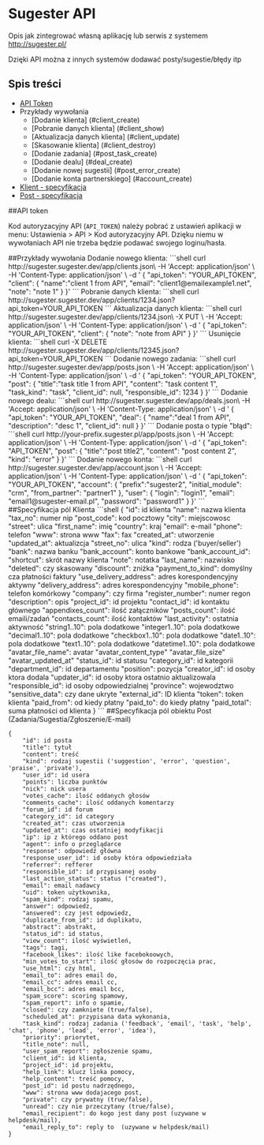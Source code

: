 # Sugester API

Opis jak zintegrować własną aplikację lub serwis z systemem <http://sugester.pl/>


Dzięki API można z innych systemów dodawać posty/sugestie/błędy itp

## Spis treści
+ [API Token](#token)  
+ Przykłady wywołania
	+ [Dodanie klienta] (#client_create)
	+ [Pobranie danych klienta] (#client_show)
	+ [Aktualizacja danych klienta] (#client_update)
	+ [Skasowanie klienta] (#client_destroy)
	+ [Dodanie zadania] (#post_task_create)
	+ [Dodanie dealu] (#deal_create)
	+ [Dodanie nowej sugestii] (#post_error_create)
	+ [Dodanie konta partnerskiego] (#account_create)
+ [Klient - specyfikacja](#client)
+ [Post - specyfikacja](#post)


<a name="token"/>
##API token

Kod autoryzacyjny API (`API_TOKEN`) należy pobrać z ustawień aplikacji w menu: Ustawienia > API > Kod autoryzacyjny API. Dzięku niemu w wywołaniach API nie trzeba będzie podawać swojego loginu/hasła.

<a name="examples"/>
##Przykłady wywołania

<a name="client_create"/>
Dodanie nowego klienta:
```shell
curl http://sugester.sugester.dev/app/clients.json\
     -H 'Accept: application/json' \
     -H 'Content-Type: application/json' \
     -d '
{
"api_token": "YOUR_API_TOKEN", 
"client": {
    "name":"client 1 from API",
    "email": "client1@emailexample1.net",
    "note": "note 1"    
  }
}'
```

<a name="client_show"/>
Pobranie danych klienta:
```shell
curl http://sugester.sugester.dev/app/clients/1234.json?api_token=YOUR_API_TOKEN
```

<a name="client_update"/>
Aktualizacja danych klienta:
```shell
curl http://sugester.sugester.dev/app/clients/1234.json\
     -X PUT \
     -H 'Accept: application/json' \
     -H 'Content-Type: application/json' \
     -d '
{
"api_token": "YOUR_API_TOKEN", 
"client": {
    "note": "note from API"    
  }
}'
```

<a name="client_destroy"/>
Usunięcie klienta:
```shell
curl -X DELETE  http://sugester.sugester.dev/app/clients/12345.json?api_token=YOUR_API_TOKEN
```

<a name="post_task_create"/>
Dodanie nowego zadania:
```shell
curl http://sugester.sugester.dev/app/posts.json \
     -H 'Accept: application/json' \
     -H 'Content-Type: application/json' \
     -d '
{
"api_token": "YOUR_API_TOKEN", 
"post": {
    "title":"task title 1 from API",
    "content": "task content 1",
    "task_kind": "task",
    "client_id": null,
    "responsible_id": 1234
  }
}'
```

<a name="deal_create"/>
Dodanie nowego dealu:
```shell
curl http://sugester.sugester.dev/app/deals.json\
     -H 'Accept: application/json' \
     -H 'Content-Type: application/json' \
     -d '
{
"api_token": "YOUR_API_TOKEN", 
"deal": {
    "name":"deal 1 from API",
    "description": "desc 1",
    "client_id": null
  }
}'
```

<a name="post_error_create"/>
Dodanie posta o typie "błąd":
```shell
curl http://your-prefix.sugester.pl/app/posts.json \
     -H 'Accept: application/json' \
     -H 'Content-Type: application/json' \
     -d '
{
"api_token": "API_TOKEN", 
"post": {
    "title":"post title2", 
    "content": "post content 2",
    "kind": "error"
  }
}'
```

<a name="account_create"/>
Dodanie nowego konta:
```shell
curl http://sugester.sugester.dev/app/account.json \
     -H 'Accept: application/json' \
     -H 'Content-Type: application/json' \
     -d '
{
"api_token": "YOUR_API_TOKEN", 
"account": {
    "prefix":"sugester2",
    "initial_module": "crm",
    "from_partner": "partner1"
 },
"user": {
    "login": "login1",
    "email": "email1@sugester-email.pl",
    "password": "password1"
 }
}'
```

<a name="client"/>
##Specyfikacja pól Klienta 
```shell
{
	"id": id klienta
	"name": nazwa klienta
	"tax_no": numer nip
	"post_code": kod pocztowy
	"city": miejscowosc
	"street": ulica
	"first_name": imię
	"country": kraj
	"email": e-mail
	"phone": telefon
	"www": strona www
	"fax": fax
	"created_at": utworzenie 
	"updated_at": aktualizcja
	"street_no": ulica
	"kind": rodza ('buyer/seller')
	"bank": nazwa banku
	"bank_account": konto bankowe
	"bank_account_id": 
	"shortcut": skrót nazwy klienta
	"note": notatka
	"last_name": nazwisko
	"deleted": czy skasowany
	"discount": zniżka
	"payment_to_kind": domyślny cza płatności faktury
	"use_delivery_address": adres korespondencyjny aktywny
	"delivery_address":  adres korespondencyjny
	"mobile_phone": telefon komórkowy
	"company": czy firma
	"register_number": numer regon
	"description": opis
	"project_id": id projektu
	"contact_id": id kontaktu głównego
	"appendixes_count": ilość załączników
	"posts_count": ilość emaili/zadań
	"contacts_count": ilość kontaktów
	"last_activity": ostatnia aktywność
	"string1..10": pola dodatkowe
	"integer1..10": pola dodatkowe
	"decimal1..10": pola dodatkowe
	"checkbox1..10": pola dodatkowe
	"date1..10": pola dodatkowe
	"text1..10": pola dodatkowe
	"datetime1..10": pola dodatkowe
	"avatar_file_name": avatar
	"avatar_content_type"
	"avatar_file_size"
	"avatar_updated_at"
	"status_id": id statusu
	"category_id": id kategorii
	"department_id": id departamentu
	"position": pozycja
	"creator_id": id osoby ktora dodala
	"updater_id": id osoby ktora ostatnio aktualizowala
	"responsible_id": id osoby odpowiedzialnej
	"province": wojewodztwo
	"sensitive_data": czy dane ukryte
	"external_id": ID klienta
	"token": token klienta
	"paid_from": od kiedy płatny
	"paid_to": do kiedy płatny
	"paid_total": suma płatności od klienta
}
```

<a name="post"/>
##Specyfikacja pól obiektu Post (Zadania/Sugestia/Zgłoszenie/E-mail)

```shell
{
    "id": id posta
    "title": tytuł 
    "content": treść
    "kind": rodzaj sugestii ('suggestion', 'error', 'question', 'praise', 'private'),
    "user_id": id usera
    "points": liczba punktów
    "nick": nick usera
    "votes_cache": ilość oddanych głosów
    "comments_cache": ilość oddanych komentarzy
    "forum_id": id forum
    "category_id": id category
    "created_at": czas utworzenia
    "updated_at": czas ostatniej modyfikacji
    "ip": ip z którego oddano post
    "agent": info o przeglądarce
    "response": odpowiedź główna
    "response_user_id": id osoby która odpowiedziała
    "referrer": refferer
    "responsible_id": id przypisanej osoby
    "last_action_status": status ("created"),
    "email": email nadawcy
    "uid": token użytkownika,
    "spam_kind": rodzaj spamu,
    "answer": odpowiedz,
    "answered": czy jest odpowiedz,
    "duplicate_from_id": id duplikatu,
    "abstract": abstrakt,
    "status_id": id status,
    "view_count": ilość wyświetleń,
    "tags": tagi,
    "facebook_likes": ilość like facebokoowych,
    "min_votes_to_start": ilość głosów do rozpoczęcia prac,
    "use_html": czy html,
    "email_to": adres email do,
    "email_cc": adres email cc,
    "email_bcc": adres email bcc,
    "spam_score": scoring spamowy,
    "spam_report": info o spamie,
    "closed": czy zamkniete (true/false),
    "scheduled_at": przypisana data wykonania,
    "task_kind": rodzaj zadania ('feedback', 'email', 'task', 'help', 'chat', 'phone', 'lead', 'error', 'idea'),
    "priority": priorytet,
    "title_note": null,
    "user_spam_report": zgłoszenie spamu,
    "client_id": id klienta,
    "project_id": id projektu,
    "help_link": klucz linka pomocy,
    "help_content": treść pomocy,
    "post_id": id postu nadrzędnego,
    "www": strona www dodajacego post,
    "private": czy prywatny (true/false),
    "unread": czy nie przeczytany (true/false),
    "email_recipient": do kogo jest dany post (uzywane w helpdesk/mail),
    "email_reply_to": reply to  (uzywane w helpdesk/mail)
}
```

